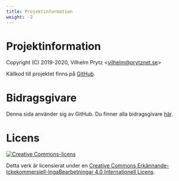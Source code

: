 ```yaml
---
title: Projektinformation
weight: -2
---
```


# Projektinformation

Copyright (C) 2019-2020, Vilhelm Prytz <[vilhelm@prytznet.se](mailto:vilhelm@prytznet.se)>

Källkod till projektet finns på [GitHub](https://github.com/VilhelmPrytz/utbildningsmaterial).

# Bidragsgivare

Denna sida använder sig av GitHub. Du finner alla bidragsgivare [här](https://github.com/VilhelmPrytz/utbildningsmaterial/graphs/contributors).

# Licens

[![Creative Commons-licens](https://i.creativecommons.org/l/by-nc-nd/4.0/88x31.png)](http://creativecommons.org/licenses/by-nc-nd/4.0/)

Detta verk är licensierat under en [Creative Commons Erkännande-Ickekommersiell-IngaBearbetningar 4.0 Internationell Licens](http://creativecommons.org/licenses/by-nc-nd/4.0/).
